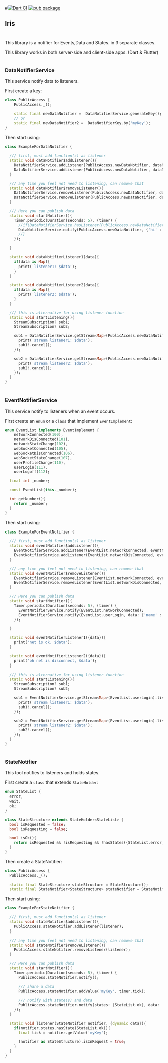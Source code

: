 #[![Dart CI](https://github.com/dart-lang/args/actions/workflows/test-package.yml/badge.svg)](https://github.com/dart-lang/args/actions/workflows/test-package.yml)
[![pub package](https://img.shields.io/pub/v/args.svg)](https://pub.dev/packages/args)

## Iris
#
This library is a notifier for Events,Data and States. in 3 separate classes.

This library works in both server-side and client-side apps. (Dart & Flutter)

#

### DataNotifierService

This service notify data to listeners.

First create a key:

```dart
class PublicAccess {
    PublicAccess._();

    static final newDataNotifier =  DataNotifierService.generateKey();
    // or
    static final newDataNotifier2 =  DataNotifierKey.by('myKey');
}
```

Then start using:

```dart
class ExampleForDataNotifier {

  /// first, must add function(s) as listener
  static void dataNotifier$addListener(){
    DataNotifierService.addListener(PublicAccess.newDataNotifier, dataNotifierListener1);
    DataNotifierService.addListener(PublicAccess.newDataNotifier, dataNotifierListener2);
  }

  /// any time you feel not need to listening, can remove that
  static void dataNotifier$removeListener(){
    DataNotifierService.removeListener(PublicAccess.newDataNotifier, dataNotifierListener1);
    DataNotifierService.removeListener(PublicAccess.newDataNotifier, dataNotifierListener2);
  }

  /// Here you can publish data
  static void startNotifier(){
    Timer.periodic(Duration(seconds: 5), (timer) {
      //if(DataNotifierService.hasListener(PublicAccess.newDataNotifier)){
      DataNotifierService.notify(PublicAccess.newDataNotifier, {'hi' : 'user', 'tick' : '${timer.tick}'});
      //}
    });

  }

  static void dataNotifierListener1(data){
    if(data is Map){
      print('listener1: $data');
    }
  }

  static void dataNotifierListener2(data){
    if(data is Map){
      print('listener2: $data');
    }
  }

  /// this is alternative for using listener function
  static void startListening(){
    StreamSubscription? sub1;
    StreamSubscription? sub2;

    sub1 = DataNotifierService.getStream<Map>(PublicAccess.newDataNotifier).listen((data) {
      print('stream listener1: $data');
      sub1!.cancel();
    });

    sub2 = DataNotifierService.getStream<Map>(PublicAccess.newDataNotifier).listen((data) {
      print('stream listener2: $data');
      sub2!.cancel();
    });
  }
}
```
#
#
### EventNotifierService

This service notify to listeners when an event occurs.

First create an `enum` or a `class` that implement `EventImplement`:

```dart
enum EventList implements EventImplement {
    networkConnected(100),
    networkDisConnected(101),
    networkStateChange(102),
    webSocketConnected(105),
    webSocketDisConnected(106),
    webSocketStateChange(107),
    userProfileChange(110),
    userLogin(111),
    userLogoff(112);

  final int _number;

  const EventList(this._number);

  int getNumber(){
    return _number;
  }
}
```

Then start using:

```dart
class ExampleForEventNotifier {

  /// first, must add function(s) as listener
  static void eventNotifier$addListener(){
    EventNotifierService.addListener(EventList.networkConnected, eventNotifierListener1);
    EventNotifierService.addListener(EventList.networkDisConnected, eventNotifierListener2);
  }

  /// any time you feel not need to listening, can remove that
  static void eventNotifier$removeListener(){
    EventNotifierService.removeListener(EventList.networkConnected, eventNotifierListener1);
    EventNotifierService.removeListener(EventList.networkDisConnected, eventNotifierListener2);
  }

  /// Here you can publish data
  static void startNotifier(){
    Timer.periodic(Duration(seconds: 5), (timer) {
      EventNotifierService.notify(EventList.networkConnected);
      EventNotifierService.notify(EventList.userLogin, data: {'name' : 'user-name'});
    });

  }

  static void eventNotifierListener1({data}){
    print('net is ok, $data');
  }

  static void eventNotifierListener2({data}){
    print('oh net is disconnect, $data');
  }

  /// this is alternative for using listener function
  static void startListening(){
    StreamSubscription? sub1;
    StreamSubscription? sub2;

    sub1 = EventNotifierService.getStream<Map>(EventList.userLogin).listen((data) {
      print('stream listener1: $data');
      sub1!.cancel();
    });

    sub2 = EventNotifierService.getStream<Map>(EventList.userLogin).listen((data) {
      print('stream listener2: $data');
      sub2!.cancel();
    });
  }
}
```
#
#
### StateNotifier

This tool notifies to listeners and holds states.

First create a `class` that extends `StateHolder`:

```dart
enum StateList {
  error,
  wait,
  ok;
}

class StateStructure extends StateHolder<StateList> {
  bool isRequested = false;
  bool isRequesting = false;

  bool isOk(){
    return isRequested && !isRequesting && !hasStates({StateList.error, StateList.wait});
  }
}
```

Then create a StateNotifier:

```dart
class PublicAccess {
  PublicAccess._();
  
  static final StateStructure stateStructure = StateStructure();
  static final StateNotifier<StateStructure> stateNotifier = StateNotifier(stateStructure);
```

Then start using:

```dart
class ExampleForStateNotifier {

  /// first, must add function(s) as listener
  static void stateNotifier$addListener(){
    PublicAccess.stateNotifier.addListener(listener);
  }

  /// any time you feel not need to listening, can remove that
  static void stateNotifier$removeListener(){
    PublicAccess.stateNotifier.removeListener(listener);
  }

  /// Here you can publish data
  static void startNotifier(){
    Timer.periodic(Duration(seconds: 5), (timer) {
      PublicAccess.stateNotifier.notify();

      /// share a data
      PublicAccess.stateNotifier.addValue('myKey', timer.tick);
      
      /// notify with state(s) and data
      PublicAccess.stateNotifier.notify(states: {StateList.ok}, data: 'any data');
    });
  }

  static void listener(StateNotifier notifier, {dynamic data}){
    if(notifier.states.hasState(StateList.ok)){
      final tick = notifier.getValue('myKey');

      (notifier as StateStructure).isInRequest = true;
    }
  }
}
```


[pub]: https://pub.dev/

